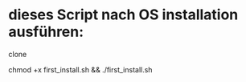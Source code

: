 # dieses Script nach OS installation ausführen:

clone

chmod +x first_install.sh && ./first_install.sh
